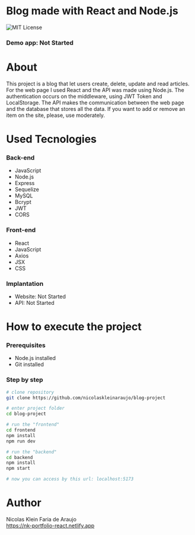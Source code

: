 # Blog made with React and Node.js
 ![MIT License](https://img.shields.io/badge/license-MIT-blue)
<br>

 ### Demo app: Not Started
# About
 This project is a blog that let users create, delete, update and read articles.
 For the web page I used React and the API was made using Node.js.
 The authentication occurs on the middleware, using JWT Token and LocalStorage.
 The API makes the communication between the web page and the database that stores all the data.
 If you want to add or remove an item on the site, please, use moderately.

# Used Tecnologies
 ### Back-end
 - JavaScript
 - Node.js
 - Express
 - Sequelize
 - MySQL
 - Bcrypt
 - JWT
 - CORS

 ### Front-end
 - React
 - JavaScript
 - Axios
 - JSX
 - CSS

 ### Implantation
 - Website: Not Started
 - API: Not Started

# How to execute the project
 ### Prerequisites
 - Node.js installed
 - Git installed
 ### Step by step
 ```bash
 # clone repository
 git clone https://github.com/nicolaskleinaraujo/blog-project

 # enter project folder
 cd blog-project

 # run the "frontend"
 cd frontend
 npm install
 npm run dev

 # run the "backend"
 cd backend
 npm install
 npm start

 # now you can access by this url: localhost:5173
 ```

# Author
 Nicolas Klein Faria de Araujo <br>
 https://nk-portfolio-react.netlify.app
